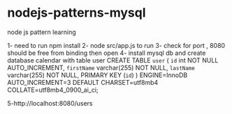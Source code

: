 # nodejs-patterns-mysql
node js pattern learning 

1- need to run npm install 
2- node src/app.js to run 
3- check for port , 8080 should be free from binding then open 
4- install mysql db and create database calendar with table user 
CREATE TABLE `user` (
  `id` int NOT NULL AUTO_INCREMENT,
  `firstName` varchar(255) NOT NULL,
  `lastName` varchar(255) NOT NULL,
  PRIMARY KEY (`id`)
) ENGINE=InnoDB AUTO_INCREMENT=3 DEFAULT CHARSET=utf8mb4 COLLATE=utf8mb4_0900_ai_ci;

5-http://localhost:8080/users
